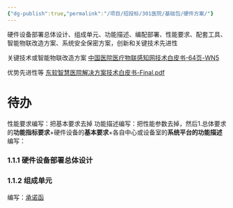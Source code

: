 ```yaml
---
{"dg-publish":true,"permalink":"/项目/招投标/301医院/基础包/硬件方案/"}
---
```


硬件设备部署总体设计、组成单元、功能描述、编配部署、性能要求、配套工具、智能物联改造方案、系统安全保密方案，创新和关键技术先进性

关键技术或智能物联改造方案
[中国医院医疗物联感知网技术白皮书-64页-WN5](D:\BaiduNetdiskDownload\云盘文档\阿里云（包含单独网络搜索的）\医疗相关临时下载本地\中国医院医疗物联感知网技术白皮书-64页-WN5.pdf)

优势先进性等
[东软智慧医院解决方案技术白皮书-Final.pdf](D:\Work\项目\2022（有删减，备份全）\F.冯占利&部门\中科汇医智慧医院\参考方案\东软智慧医院解决方案技术白皮书-Final.pdf)


# 待办
性能要求编写：把基本要求去掉
功能描述编写：把性能参数去掉，然后1.总体要求的**功能指标要求**+硬件设备的**基本要求**+各自中心或设备室的**系统平台的功能描述**
编写：
### 1.1.1 硬件设备部署总体设计
### 1.1.2 组成单元
编写：[承诺函](D:\Work\项目\2023下半年\Q.乔总\2.软件方案\承诺函)
